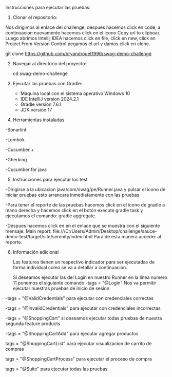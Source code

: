 Instrucciones para ejecutar las pruebas:

1. Clonar el repositorio:
   
  Nos dirigimos al enlace del challenge, despues hacemos click en code, a continuacion nuevamente hacemos click en el icono Copy url to clipboar.
  Luego abrimos Intellij IDEA hacemos click en file, click en new, click en Project From Version Control pegamos el url y damos click en clone.

   git clone https://github.com/bryandrouet1996/swag-demo-challenge

2. Navegar al directorio del proyecto:

   cd swag-demo-challenge

3. Ejecutar las pruebas con Gradle:
   

    - Maquina local con el sistema operativo Windows 10
    - IDE IntelliJ version 2024.2.1
    - Gradle version 7.6.1
    - JDK versión 17

4. Herramientas instaladas

   
 -Sonarlint

 -Lombok

 -Cucumber +

 -Gherking

 -Cucumber for java

5. Instrucciones para ejecutar los test

-Dirigirse a la ubicacion java/com/swag/pe/Runner.java y pulsar el icono de iniciar pruebas esto arrancara inmediatamente con las pruebas

-Para tener el reporte de las pruebas hacemos click en el icono de gradle a mano derecha y hacemos click en el botón execute gradle task y ejecutamos el comando: gradle aggregate.

-Despues hacemos click en en el enlace que se muestra con el siguiente mensaje:
Main report: file:///C:/Users/Admin/Desktop/challenge/sauce-demo-test/target/site/serenity/index.html
Para de esta manera acceder al reporte.

6. Información adicional

   Las features tienen un respectivo indicador para ser ejecutadas de forma individual como se va a detallar a continuacion.
   
   
   Si deseamos ejecutar las del Login en nuestro Runner en la linea numero 11 ponemos el siguiente comando
-tags = "@Login" Nos va permitir ejecutar nuestras pruebas de inicio de sesion

-tags = "@ValidCredentials" para ejecutar con credenciales correctas

-tags = "@InvalidCredentials" para ejecutar con credenciales incorrectas

-tags = "@ShoppingCart" si deseamos ejecutar todas pruebas de nuestra segunda feature products

-tags = "@ShoppingCartAdd" para ejecutar agregar productos 

tags = "@ShoppingCartList" para ejecutar visualizacion de carrito de compras

tags = "@ShoppingCartProcess" para ejecutar el proceso de compra

tags = "@Suite" para ejecutar todas las pruebas
